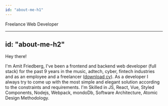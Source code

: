 ```yaml
---
id: "about-me-h1"
---
```


Freelance Web Developer

---
id: "about-me-h2"
---

Hey there!

I'm Amit Friedberg, I've been a frontend and backend web developer (full stack) for the past 9 years in the music, adtech, cyber, fintech industries and as an employee and a freelancer ([download cv](https://drive.google.com/open?id=1nm-MPpHGrxKl3TsAj8YpV8c8IQwETykV)).
As a developer I always try to come up with the most simple and elegant solution according to the constraints and requirements.
I'm Skilled in JS, React, Vue, Styled Components, Nodejs, Webpack, mondoDb, Software Architecture, Atomic Design Methodology.


